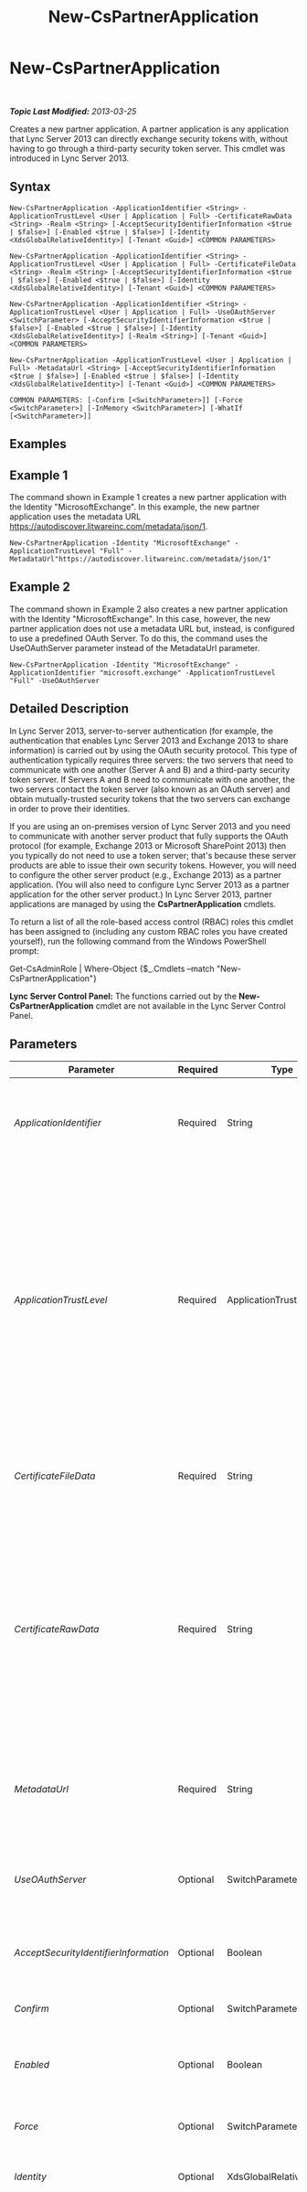 ﻿---
title: New-CsPartnerApplication
TOCTitle: New-CsPartnerApplication
ms:assetid: 0248acde-626d-42b4-a071-c96171364a18
ms:mtpsurl: https://technet.microsoft.com/en-us/library/JJ204628(v=OCS.15)
ms:contentKeyID: 48183234
ms.date: 07/23/2014
mtps_version: v=OCS.15
---

<div data-xmlns="http://www.w3.org/1999/xhtml">

<div class="topic" data-xmlns="http://www.w3.org/1999/xhtml" data-msxsl="urn:schemas-microsoft-com:xslt" data-cs="http://msdn.microsoft.com/en-us/">

<div data-asp="http://msdn2.microsoft.com/asp">

# New-CsPartnerApplication

</div>

<div id="mainSection">

<div id="mainBody">

<span> </span>

_**Topic Last Modified:** 2013-03-25_

Creates a new partner application. A partner application is any application that Lync Server 2013 can directly exchange security tokens with, without having to go through a third-party security token server. This cmdlet was introduced in Lync Server 2013.

<div>

## Syntax

    New-CsPartnerApplication -ApplicationIdentifier <String> -ApplicationTrustLevel <User | Application | Full> -CertificateRawData <String> -Realm <String> [-AcceptSecurityIdentifierInformation <$true | $false>] [-Enabled <$true | $false>] [-Identity <XdsGlobalRelativeIdentity>] [-Tenant <Guid>] <COMMON PARAMETERS>

    New-CsPartnerApplication -ApplicationIdentifier <String> -ApplicationTrustLevel <User | Application | Full> -CertificateFileData <String> -Realm <String> [-AcceptSecurityIdentifierInformation <$true | $false>] [-Enabled <$true | $false>] [-Identity <XdsGlobalRelativeIdentity>] [-Tenant <Guid>] <COMMON PARAMETERS>

    New-CsPartnerApplication -ApplicationIdentifier <String> -ApplicationTrustLevel <User | Application | Full> -UseOAuthServer <SwitchParameter> [-AcceptSecurityIdentifierInformation <$true | $false>] [-Enabled <$true | $false>] [-Identity <XdsGlobalRelativeIdentity>] [-Realm <String>] [-Tenant <Guid>] <COMMON PARAMETERS>

    New-CsPartnerApplication -ApplicationTrustLevel <User | Application | Full> -MetadataUrl <String> [-AcceptSecurityIdentifierInformation <$true | $false>] [-Enabled <$true | $false>] [-Identity <XdsGlobalRelativeIdentity>] [-Tenant <Guid>] <COMMON PARAMETERS>

    COMMON PARAMETERS: [-Confirm [<SwitchParameter>]] [-Force <SwitchParameter>] [-InMemory <SwitchParameter>] [-WhatIf [<SwitchParameter>]]

</div>

<span id="Examples"></span>

<div>

## Examples

<div>

## Example 1

The command shown in Example 1 creates a new partner application with the Identity "MicrosoftExchange". In this example, the new partner application uses the metadata URL https://autodiscover.litwareinc.com/metadata/json/1.

    New-CsPartnerApplication -Identity "MicrosoftExchange" -ApplicationTrustLevel "Full" -MetadataUrl"https://autodiscover.litwareinc.com/metadata/json/1"

</div>

<div>

## Example 2

The command shown in Example 2 also creates a new partner application with the Identity "MicrosoftExchange". In this case, however, the new partner application does not use a metadata URL but, instead, is configured to use a predefined OAuth Server. To do this, the command uses the UseOAuthServer parameter instead of the MetadataUrl parameter.

    New-CsPartnerApplication -Identity "MicrosoftExchange" -ApplicationIdentifier "microsoft.exchange" -ApplicationTrustLevel "Full" -UseOAuthServer

</div>

</div>

<span id="DetailedDescription"></span>

<div>

## Detailed Description

In Lync Server 2013, server-to-server authentication (for example, the authentication that enables Lync Server 2013 and Exchange 2013 to share information) is carried out by using the OAuth security protocol. This type of authentication typically requires three servers: the two servers that need to communicate with one another (Server A and B) and a third-party security token server. If Servers A and B need to communicate with one another, the two servers contact the token server (also known as an OAuth server) and obtain mutually-trusted security tokens that the two servers can exchange in order to prove their identities.

If you are using an on-premises version of Lync Server 2013 and you need to communicate with another server product that fully supports the OAuth protocol (for example, Exchange 2013 or Microsoft SharePoint 2013) then you typically do not need to use a token server; that's because these server products are able to issue their own security tokens. However, you will need to configure the other server product (e.g., Exchange 2013) as a partner application. (You will also need to configure Lync Server 2013 as a partner application for the other server product.) In Lync Server 2013, partner applications are managed by using the **CsPartnerApplication** cmdlets.

To return a list of all the role-based access control (RBAC) roles this cmdlet has been assigned to (including any custom RBAC roles you have created yourself), run the following command from the Windows PowerShell prompt:

Get-CsAdminRole | Where-Object {$\_.Cmdlets –match "New-CsPartnerApplication"}

**Lync Server Control Panel:** The functions carried out by the **New-CsPartnerApplication** cmdlet are not available in the Lync Server Control Panel.

</div>

<div>

## Parameters


<table>
<colgroup>
<col style="width: 25%" />
<col style="width: 25%" />
<col style="width: 25%" />
<col style="width: 25%" />
</colgroup>
<thead>
<tr class="header">
<th>Parameter</th>
<th>Required</th>
<th>Type</th>
<th>Description</th>
</tr>
</thead>
<tbody>
<tr class="odd">
<td><p><em>ApplicationIdentifier</em></p></td>
<td><p>Required</p></td>
<td><p>String</p></td>
<td><p>Unique identifier for the partner application. The ApplicationIdentifier is provided by the server application. You cannot use the ApplicationIdentifier parameter and the MetadataUrl parameter in the same command.</p></td>
</tr>
<tr class="even">
<td><p><em>ApplicationTrustLevel</em></p></td>
<td><p>Required</p></td>
<td><p>ApplicationTrustLevel</p></td>
<td><p>Specifies the level of trust between Lync Server 2013 and the partner application. Allowed values are:</p>
<p>* Full -- The partner application is trusted to represent itself and to impersonate any user in the realm. This is the default value.</p>
<p>* Application -- The partner application is trusted to represent itself within the realm. In order to impersonate a user, it must obtain consent through from a security token server.</p>
<p>* User -- The partner application must obtain consent from a security token server in order to represent a user, and cannot represent itself.</p>
<p>The default value is Full.</p></td>
</tr>
<tr class="odd">
<td><p><em>CertificateFileData</em></p></td>
<td><p>Required</p></td>
<td><p>String</p></td>
<td><p>Path to a certificate file that can be assigned to the partner application. For example:</p>
<p>-CertificateFileData &quot;C:\Certificates\PartnerApplication.cer&quot;</p></td>
</tr>
<tr class="even">
<td><p><em>CertificateRawData</em></p></td>
<td><p>Required</p></td>
<td><p>String</p></td>
<td><p>Certificate (in Base64 encoded format) that can be assigned to the partner application. To read raw data from a certificate and then convert that data to the required format, use commands similar to these:</p>
<p>$x = Get-Content &quot;C:\Certificates\PartnerApplication.cer&quot; –Encoding Byte</p>
<p>$y = [Convert]::ToBase64String($x)</p>
<p>You can then use this syntax to assign the certificate data stored in the variable $y:</p>
<p>-CertificateRawData $y</p></td>
</tr>
<tr class="odd">
<td><p><em>MetadataUrl</em></p></td>
<td><p>Required</p></td>
<td><p>String</p></td>
<td><p>URL where the WS-FederationMetadata for the partner application is published. Partner applications use the metadata to agree on the types of tokens that will be exchanged as well the keys that will be used to sign these tokens.</p></td>
</tr>
<tr class="even">
<td><p><em>UseOAuthServer</em></p></td>
<td><p>Optional</p></td>
<td><p>SwitchParameter</p></td>
<td><p>When present, indicates that the partner application will use one of the pre-authorized OAuth servers instead of a security token server built into the application itself.</p></td>
</tr>
<tr class="odd">
<td><p><em>AcceptSecurityIdentifierInformation</em></p></td>
<td><p>Optional</p></td>
<td><p>Boolean</p></td>
<td><p>When set to True ($True), security identifiers (SIDs) can be used for authentication purposes. The default value is False.</p></td>
</tr>
<tr class="even">
<td><p><em>Confirm</em></p></td>
<td><p>Optional</p></td>
<td><p>SwitchParameter</p></td>
<td><p>Prompts you for confirmation before executing the command.</p></td>
</tr>
<tr class="odd">
<td><p><em>Enabled</em></p></td>
<td><p>Optional</p></td>
<td><p>Boolean</p></td>
<td><p>When set to True the partner application will be enabled and available for immediate use. The default value is True.</p></td>
</tr>
<tr class="even">
<td><p><em>Force</em></p></td>
<td><p>Optional</p></td>
<td><p>SwitchParameter</p></td>
<td><p>Suppresses the display of any non-fatal error message that might occur when running the command.</p></td>
</tr>
<tr class="odd">
<td><p><em>Identity</em></p></td>
<td><p>Optional</p></td>
<td><p>XdsGlobalRelativeIdentity</p></td>
<td><p>Unique identifier for the new partner application.</p></td>
</tr>
<tr class="even">
<td><p><em>InMemory</em></p></td>
<td><p>Optional</p></td>
<td><p>SwitchParameter</p></td>
<td><p>Creates an object reference without actually committing the object as a permanent change. If you assign the output of this cmdlet called with this parameter to a variable, you can make changes to the properties of the object reference and then commit those changes by calling this cmdlet’s matching Set- cmdlet.</p></td>
</tr>
<tr class="odd">
<td><p><em>Realm</em></p></td>
<td><p>Optional</p></td>
<td><p>String</p></td>
<td><p>Server-to-server security container. By default, Lync Server 2013 uses your default SIP domain as its OAuth realm.</p></td>
</tr>
<tr class="even">
<td><p><em>Tenant</em></p></td>
<td><p>Optional</p></td>
<td><p>Guid</p></td>
<td><p>Globally unique identifier (GUID) of the Lync Online tenant account for which the new partner application is being created. For example:</p>
<p>–Tenant &quot;38aad667-af54-4397-aaa7-e94c79ec2308&quot;</p>
<p>You can return the tenant ID for each of your tenants by running this command:</p>
<p>Get-CsTenant | Select-Object DisplayName, TenantID</p></td>
</tr>
<tr class="odd">
<td><p><em>WhatIf</em></p></td>
<td><p>Optional</p></td>
<td><p>SwitchParameter</p></td>
<td><p>Describes what would happen if you executed the command without actually executing the command.</p></td>
</tr>
</tbody>
</table>


</div>

<span id="InputTypes"></span>

<div>

## Input Types

None. The **New-CsPartnerApplication** cmdlet does not accept pipelined input.

</div>

<span id="ReturnTypes"></span>

<div>

## Return Types

The **New-CsPartnerApplication** cmdlet creates new instances of the Microsoft.Rtc.Management.WritableConfig.Settings.SSAuth.PartnerApplication\#Decorated object.

</div>

<div>

## See Also


[Get-CsPartnerApplication](get-cspartnerapplication.md)  
[Remove-CsPartnerApplication](remove-cspartnerapplication.md)  
[Set-CsPartnerApplication](set-cspartnerapplication.md)  
  

</div>

</div>

<span> </span>

</div>

</div>

</div>

